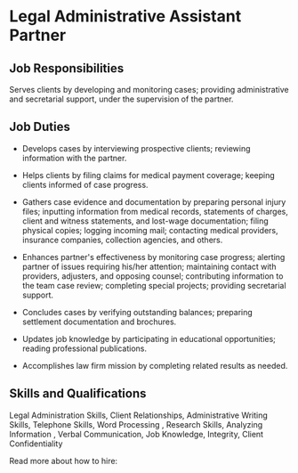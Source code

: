 # Legal Administrative Assistant Partner

## Job Responsibilities

Serves clients by developing and monitoring cases; providing administrative and secretarial support, under the supervision of the partner.

## Job Duties

* Develops cases by interviewing prospective clients; reviewing information with the partner.

* Helps clients by filing claims for medical payment coverage; keeping clients informed of case progress.

* Gathers case evidence and documentation by preparing personal injury files; inputting information from medical records, statements of charges, client and witness statements, and lost-wage documentation; filing physical copies; logging incoming mail; contacting medical providers, insurance companies, collection agencies, and others.

* Enhances partner&apos;s effectiveness by monitoring case progress; alerting partner of issues requiring his/her attention; maintaining contact with providers, adjusters, and opposing counsel; contributing information to the team case review; completing special projects; providing secretarial support.

* Concludes cases by verifying outstanding balances; preparing settlement documentation and brochures.

* Updates job knowledge by participating in educational opportunities; reading professional publications.

* Accomplishes law firm mission by completing related results as needed.

## Skills and Qualifications

Legal Administration Skills, Client Relationships, Administrative Writing Skills, Telephone Skills, Word Processing , Research Skills, Analyzing Information , Verbal Communication, Job Knowledge, Integrity, Client Confidentiality

Read more about how to hire:

